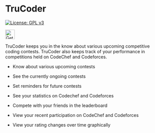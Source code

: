 # TruCoder
[![License: GPL v3](https://img.shields.io/badge/License-GPLv3-blue.svg)](https://www.gnu.org/licenses/gpl-3.0)


<a href="https://play.google.com/store/apps/details?id=com.carrot.trucoder2" target="_blank" align="left">
  <img src="https://play.google.com/intl/en/badges/images/badge_new.png" alt="Get it on Google Play" height="30" />
</a>



TruCoder keeps you in the know about various upcoming competitive coding contests. TruCoder also keeps track of your performance in competitions held on CodeChef and Codeforces.

- Know about various upcoming contests
- See the currently ongoing contests
- Set reminders for future contests

- See your statistics on Codechef and Codeforces
- Compete with your friends in the leaderboard
- View your recent participation on CodeChef and Codeforces
- View your rating changes over time graphically



